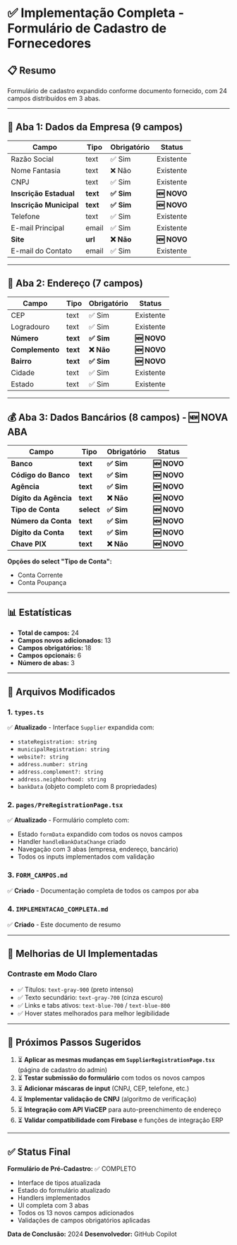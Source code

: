 # ✅ Implementação Completa - Formulário de Cadastro de Fornecedores

## 📋 Resumo
Formulário de cadastro expandido conforme documento fornecido, com 24 campos distribuídos em 3 abas.

---

## 🎯 Aba 1: Dados da Empresa (9 campos)

| Campo | Tipo | Obrigatório | Status |
|-------|------|-------------|--------|
| Razão Social | text | ✅ Sim | Existente |
| Nome Fantasia | text | ❌ Não | Existente |
| CNPJ | text | ✅ Sim | Existente |
| **Inscrição Estadual** | **text** | **✅ Sim** | **🆕 NOVO** |
| **Inscrição Municipal** | **text** | **✅ Sim** | **🆕 NOVO** |
| Telefone | text | ✅ Sim | Existente |
| E-mail Principal | email | ✅ Sim | Existente |
| **Site** | **url** | **❌ Não** | **🆕 NOVO** |
| E-mail do Contato | email | ✅ Sim | Existente |

---

## 📍 Aba 2: Endereço (7 campos)

| Campo | Tipo | Obrigatório | Status |
|-------|------|-------------|--------|
| CEP | text | ✅ Sim | Existente |
| Logradouro | text | ✅ Sim | Existente |
| **Número** | **text** | **✅ Sim** | **🆕 NOVO** |
| **Complemento** | **text** | **❌ Não** | **🆕 NOVO** |
| **Bairro** | **text** | **✅ Sim** | **🆕 NOVO** |
| Cidade | text | ✅ Sim | Existente |
| Estado | text | ✅ Sim | Existente |

---

## 💰 Aba 3: Dados Bancários (8 campos) - 🆕 NOVA ABA

| Campo | Tipo | Obrigatório | Status |
|-------|------|-------------|--------|
| **Banco** | **text** | **✅ Sim** | **🆕 NOVO** |
| **Código do Banco** | **text** | **✅ Sim** | **🆕 NOVO** |
| **Agência** | **text** | **✅ Sim** | **🆕 NOVO** |
| **Dígito da Agência** | **text** | **❌ Não** | **🆕 NOVO** |
| **Tipo de Conta** | **select** | **✅ Sim** | **🆕 NOVO** |
| **Número da Conta** | **text** | **✅ Sim** | **🆕 NOVO** |
| **Dígito da Conta** | **text** | **✅ Sim** | **🆕 NOVO** |
| **Chave PIX** | **text** | **❌ Não** | **🆕 NOVO** |

**Opções do select "Tipo de Conta":**
- Conta Corrente
- Conta Poupança

---

## 📊 Estatísticas

- **Total de campos:** 24
- **Campos novos adicionados:** 13
- **Campos obrigatórios:** 18
- **Campos opcionais:** 6
- **Número de abas:** 3

---

## 🔧 Arquivos Modificados

### 1. `types.ts`
✅ **Atualizado** - Interface `Supplier` expandida com:
- `stateRegistration: string`
- `municipalRegistration: string`
- `website?: string`
- `address.number: string`
- `address.complement?: string`
- `address.neighborhood: string`
- `bankData` (objeto completo com 8 propriedades)

### 2. `pages/PreRegistrationPage.tsx`
✅ **Atualizado** - Formulário completo com:
- Estado `formData` expandido com todos os novos campos
- Handler `handleBankDataChange` criado
- Navegação com 3 abas (empresa, endereço, bancário)
- Todos os inputs implementados com validação

### 3. `FORM_CAMPOS.md`
✅ **Criado** - Documentação completa de todos os campos por aba

### 4. `IMPLEMENTACAO_COMPLETA.md`
✅ **Criado** - Este documento de resumo

---

## 🎨 Melhorias de UI Implementadas

### Contraste em Modo Claro
- ✅ Títulos: `text-gray-900` (preto intenso)
- ✅ Texto secundário: `text-gray-700` (cinza escuro)
- ✅ Links e tabs ativos: `text-blue-700` / `text-blue-800`
- ✅ Hover states melhorados para melhor legibilidade

---

## 🚀 Próximos Passos Sugeridos

1. ⏳ **Aplicar as mesmas mudanças em `SupplierRegistrationPage.tsx`** (página de cadastro do admin)
2. ⏳ **Testar submissão do formulário** com todos os novos campos
3. ⏳ **Adicionar máscaras de input** (CNPJ, CEP, telefone, etc.)
4. ⏳ **Implementar validação de CNPJ** (algoritmo de verificação)
5. ⏳ **Integração com API ViaCEP** para auto-preenchimento de endereço
6. ⏳ **Validar compatibilidade com Firebase** e funções de integração ERP

---

## ✅ Status Final

**Formulário de Pré-Cadastro:** ✅ COMPLETO
- Interface de tipos atualizada
- Estado do formulário atualizado
- Handlers implementados
- UI completa com 3 abas
- Todos os 13 novos campos adicionados
- Validações de campos obrigatórios aplicadas

**Data de Conclusão:** 2024
**Desenvolvedor:** GitHub Copilot
